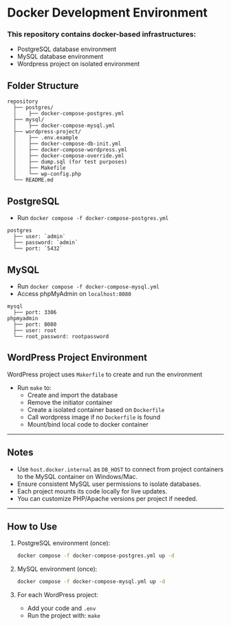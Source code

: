 # Docker Development Environment

### This repository contains docker-based infrastructures:

- PostgreSQL database environment
- MySQL database environment
- Wordpress project on isolated environment

## Folder Structure

```
repository
  ├── postgres/
  │    ├── docker-compose-postgres.yml
  ├── mysql/
  │    ├── docker-compose-mysql.yml
  ├── wordpress-project/
  │    ├── .env.example
  │    ├── docker-compose-db-init.yml
  │    ├── docker-compose-wordpress.yml
  │    ├── docker-compose-override.yml
  │    ├── dump.sql (for test purposes)
  │    ├── Makefile
  │    └── wp-config.php
  └── README.md
```

## PostgreSQL

- Run `docker compose -f docker-compose-postgres.yml`

```
postgres
  ├── user: `admin`
  ├── password: `admin`
  └── port: `5432`
```

## MySQL

- Run `docker compose -f docker-compose-mysql.yml`
- Access phpMyAdmin on `localhost:8080`

```
mysql
  ├── port: 3306
phpmyadmin
  ├── port: 8080
  ├── user: root
  └── root_password: rootpassword
```

## WordPress Project Environment

WordPress project uses `Makerfile` to create and run the environment

- Run `make` to:
  - Create and import the database
  - Remove the initiator container
  - Create a isolated container based on `Dockerfile`
  - Call wordpress image if no `Dockerfile` is found
  - Mount/bind local code to docker container

---

## Notes

- Use `host.docker.internal` as `DB_HOST` to connect from project containers to the MySQL container on Windows/Mac.
- Ensure consistent MySQL user permissions to isolate databases.
- Each project mounts its code locally for live updates.
- You can customize PHP/Apache versions per project if needed.

---

## How to Use

1. PostgreSQL environment (once):

   ```bash
   docker compose -f docker-compose-postgres.yml up -d
   ```

2. MySQL environment (once):

   ```bash
   docker compose -f docker-compose-mysql.yml up -d
   ```

3. For each WordPress project:

   - Add your code and `.env`
   - Run the project with: `make`
